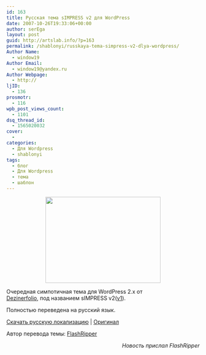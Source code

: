 ```yaml
---
id: 163
title: Русская тема sIMPRESS v2 для WordPress
date: 2007-10-26T19:33:06+00:00
author: serEga
layout: post
guid: http://artslab.info/?p=163
permalink: /shablonyi/russkaya-tema-simpress-v2-dlya-wordpress/
Author Name:
  - window19
Author Email:
  - window19@yandex.ru
Author Webpage:
  - http://
ljID:
  - 136
prosmotr:
  - 116
wpb_post_views_count:
  - 1101
dsq_thread_id:
  - 1565020032
cover:
  -
categories:
  - Для Wordpress
  - shablonyi
tags:
  - блог
  - Для Wordpress
  - тема
  - шаблон
---
```

<center>
  <a href="{{site.img_cdn}}/wordpress_theme_simpress.png"><img src="{{site.img_cdn}}/wordpress_theme_simpress.png" alt="" title="wordpress_theme_simpress" width="300" height="225" class="alignnone size-full wp-image-843" /></a>
</center>



Очередная симпотичная тема для WordPress 2.x от <a TITLE="dezinerfolio" TARGET="_blank" HREF="http://dezinerfolio.com/">Dezinerfolio</a>, под названием sIMPRESS v2(<a TITLE="Скачать шаблоны для WordPress" TARGET="_blank" HREF="http://artslab.info/?p=131">v1</a>).

Полностью переведена на русский язык.

<a HREF="http://flashripper.net/portfolio/df_simpress_v2.rar" TITLE="Скачать">Скачать русскую локализацию</a> | <a TITLE="Download WordPress Theme" TARGET="_blank" HREF="http://www.dezinerfolio.com/2007/10/10/just-another-wodpress-theme/">Оригинал</a>

Автор перевода темы: <a HREF="http://flashripper.net/demoblog/" TITLE="FlashRipper">FlashRipper</a>

<p ALIGN="right">
  <em>Новость прислал FlashRipper</em>
</p>